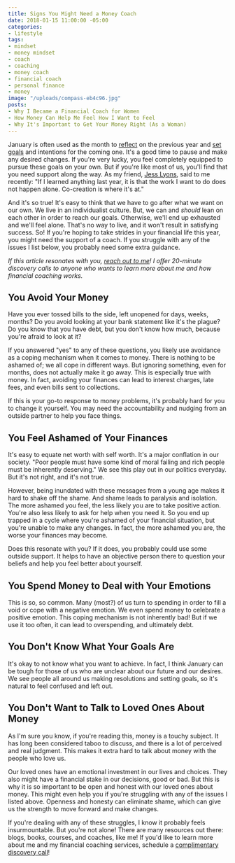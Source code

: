 ```yaml
---
title: Signs You Might Need a Money Coach
date: 2018-01-15 11:00:00 -05:00
categories:
- lifestyle
tags:
- mindset
- money mindset
- coach
- coaching
- money coach
- financial coach
- personal finance
- money
image: "/uploads/compass-eb4c96.jpg"
posts:
- Why I Became a Financial Coach for Women
- How Money Can Help Me Feel How I Want to Feel
- Why It's Important to Get Your Money Right (As a Woman)
---
```


January is often used as the month to [reflect](https://www.maggiegermano.com/blog/reflecting-on-2017/) on the previous year and [set goals](https://www.maggiegermano.com/blog/easy-financial-goals-for-2018/) and intentions for the coming one. It's a good time to pause and make any desired changes. If you're very lucky, you feel completely equipped to pursue these goals on your own. But if you're like most of us, you'll find that you need support along the way. As my friend, [Jess Lyons](http://jessicaleighlyons.com/), said to me recently: "If I learned anything last year, it is that the work I want to do does not happen alone. Co-creation is where it's at."

And it's so true! It's easy to think that we have to go after what we want on our own. We live in an individualist culture. But, we can and *should* lean on each other in order to reach our goals. Otherwise, we'll end up exhausted and we'll feel alone. That's no way to live, and it won't result in satisfying success. So! If you're hoping to take strides in your financial life this year, you might need the support of a coach. If you struggle with any of the issues I list below, you probably need some extra guidance. 

*If this article resonates with you, [reach out to me](https://maggiegermanofinancialcoaching.as.me/?appointmentType=1359318)! I offer 20-minute discovery calls to anyone who wants to learn more about me and how financial coaching works.*

## You Avoid Your Money

Have you ever tossed bills to the side, left unopened for days, weeks, months? Do you avoid looking at your bank statement like it's the plague? Do you know that you have debt, but you don't know how much, because you're afraid to look at it?

If you answered "yes" to any of these questions, you likely use avoidance as a coping mechanism when it comes to money. There is nothing to be ashamed of; we all cope in different ways. But ignoring something, even for months, does not actually make it go away. This is especially true with money. In fact, avoiding your finances can lead to interest charges, late fees, and even bills sent to collections.

If this is your go-to response to money problems, it's probably hard for you to change it yourself. You may need the accountability and nudging from an outside partner to help you face things.

## You Feel Ashamed of Your Finances

It's easy to equate net worth with self worth. It's a major conflation in our society. "Poor people must have some kind of moral failing and rich people must be inherently deserving." We see this play out in our politics everyday. But it's not right, and it's not true.  

However, being inundated with these messages from a young age makes it hard to shake off the shame. And shame leads to paralysis and isolation. The more ashamed you feel, the less likely you are to take positive action. You're also less likely to ask for help when you need it. So you end up trapped in a cycle where you're ashamed of your financial situation, but you're unable to make any changes. In fact, the more ashamed you are, the worse your finances may become.

Does this resonate with you? If it does, you probably could use some outside support. It helps to have an objective person there to question your beliefs and help you feel better about yourself.

## You Spend Money to Deal with Your Emotions

This is so, so common. Many (most?) of us turn to spending in order to fill a void or cope with a negative emotion. We even spend money to celebrate a positive emotion. This coping mechanism is not inherently bad! But if we use it too often, it can lead to overspending, and ultimately debt.

## You Don't Know What Your Goals Are

It's okay to not know what you want to achieve. In fact, I think January can be tough for those of us who are unclear about our future and our desires. We see people all around us making resolutions and setting goals, so it's natural to feel confused and left out.

## You Don't Want to Talk to Loved Ones About Money

As I'm sure you know, if you're reading this, money is a touchy subject. It has long been considered taboo to discuss, and there is a lot of perceived and real judgment. This makes it extra hard to talk about money with the people who love us. 

Our loved ones have an emotional investment in our lives and choices. They also might have a financial stake in our decisions, good or bad. But this is why it is so important to be open and honest with our loved ones about money. This might even help you if you're struggling with any of the issues I listed above. Openness and honesty can eliminate shame, which can give us the strength to move forward and make changes. 

If you're dealing with any of these struggles, I know it probably feels insurmountable. But you're not alone! There are many resources out there: blogs, books, courses, and coaches, like me! If you'd like to learn more about me and my financial coaching services, schedule a [complimentary discovery call](https://maggiegermanofinancialcoaching.as.me/?appointmentType=1359318)!